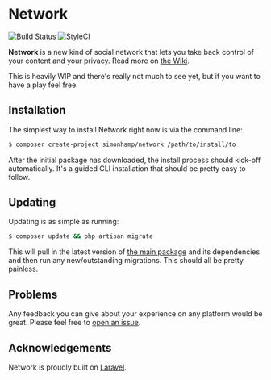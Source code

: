 # Network

[![Build Status](https://travis-ci.org/simonhamp/network.svg?branch=master)](https://travis-ci.org/simonhamp/network)
[![StyleCI](https://styleci.io/repos/109927594/shield?branch=master)](https://styleci.io/repos/109927594)

**Network** is a new kind of social network that lets you take back control of your content and your privacy. Read more on [the Wiki](https://github.com/simonhamp/network/wiki).

This is heavily WIP and there's really not much to see yet, but if you want to have a play feel free.

## Installation

The simplest way to install Network right now is via the command line:

```bash
$ composer create-project simonhamp/network /path/to/install/to
```

After the initial package has downloaded, the install process should kick-off automatically. It's a guided CLI installation that should be pretty easy to follow.

## Updating

Updating is as simple as running:

```bash
$ composer update && php artisan migrate
```

This will pull in the latest version of [the main package](https://github.com/simonhamp/network-elements) and its dependencies and then run any new/outstanding migrations. This should all be pretty painless.

## Problems

Any feedback you can give about your experience on any platform would be great. Please feel free to [open an issue](https://github.com/simonhamp/network/issues).

## Acknowledgements

Network is proudly built on [Laravel](https://laravel.com/).